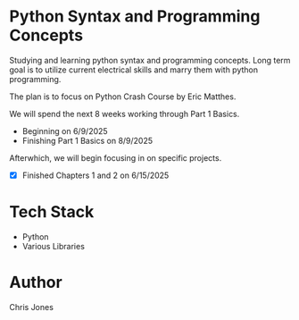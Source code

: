 # Python Syntax and Programming Concepts
Studying and learning python syntax and programming concepts. Long term goal is to utilize current electrical skills and marry them with python programming.

The plan is to focus on Python Crash Course by Eric Matthes.

We will spend the next 8 weeks working through Part 1 Basics.
- Beginning on 6/9/2025
- Finishing Part 1 Basics on 8/9/2025

Afterwhich, we will begin focusing in on specific projects.

- [x] Finished Chapters 1 and 2 on 6/15/2025

# Tech Stack
- Python
- Various Libraries

# Author
Chris Jones